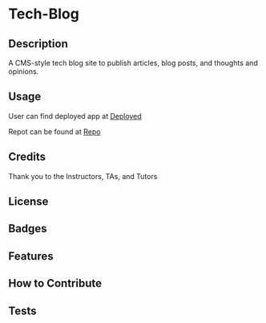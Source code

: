 # Tech-Blog

## Description

A CMS-style tech blog site to publish articles, blog posts, and thoughts and opinions.

## Usage


User can find deployed app at [Deployed](https://github.com/JamesDartmouth/Tech-Blog/settings/pages)

Repot can be found at [Repo](https://github.com/JamesDartmouth/Tech-Blog/settings/pages)



## Credits

Thank you to the Instructors, TAs, and Tutors


## License

## Badges

## Features

## How to Contribute


## Tests
